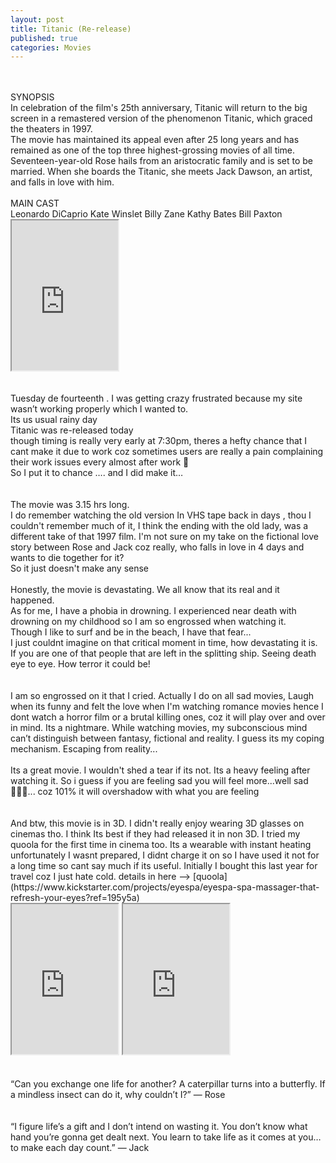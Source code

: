 ```yaml
---
layout: post
title: Titanic (Re-release)
published: true
categories: Movies
---
```

<br>
<br>
SYNOPSIS
<br>
In celebration of the film's 25th anniversary, Titanic will return to the big screen in a remastered version of the phenomenon Titanic, which graced the theaters in 1997.
<br>
The movie has maintained its appeal even after 25 long years and has remained as one of the top three highest-grossing movies of all time. 
<br>
Seventeen-year-old Rose hails from an aristocratic family and is set to be married. When she boards the Titanic, she meets Jack Dawson, an artist, and falls in love with him.
<br>
<br>
MAIN CAST
<br>
Leonardo DiCaprio Kate Winslet Billy Zane Kathy Bates Bill Paxton
<br>
<iframe src="https://drive.google.com/file/d/1XgJ1PySUH1NEpNUeegHxAkUIrLPF2g_y/preview" width="170" height="240" allow="autoplay"></iframe>
<br>
<br>
<br>
Tuesday de fourteenth . 
I was getting crazy frustrated because my site wasn’t working properly which I wanted to. 
<br>
Its us usual rainy day 
<br>
Titanic was re-released today
<br>
though timing is really very early at 7:30pm, theres a hefty chance that I cant make it due to work coz sometimes users are really a pain complaining their work issues every almost after work 🤨
<br>
So I put it to chance …. and I did make it…
<br>
<br>
<br>
The movie was 3.15 hrs long.
<br>
I do remember watching the old version In VHS tape back in days , thou I couldn't remember much of it, I think the ending with the old lady, was a different take of that 1997 film. I'm not sure on my take on the fictional love story between Rose and Jack coz really, who falls in love in 4 days and wants to die together for it? <br>
So it just doesn't make any sense 
<br>
<br>
Honestly, the movie is devastating. We all know that its real and it happened.
<br>
As for me, I have a phobia in drowning. I experienced near death with drowning on my childhood so I am so engrossed when watching it. 
<br>
Though I like to surf and be in the beach, I have that fear... 
<br>
I just couldnt imagine on that critical moment in time, how devastating it is. 
<br>
If you are one of that people that are left in the splitting ship. Seeing death eye to eye. How terror it could be!
<br>
<br>
<br>
I am so engrossed on it that I cried. Actually I do on all sad movies, Laugh when its funny and felt the love when I'm watching romance movies hence I dont watch a horror film or a brutal killing ones, coz it will play over and over in mind. Its a nightmare. While watching movies, my subconscious mind can’t distinguish between fantasy, fictional and reality. I guess its my coping mechanism. Escaping from reality... 
<br>
<br>
Its a great movie. I wouldn't shed a tear if its not. Its a heavy feeling after watching it. So i guess if you are feeling sad you will feel more...well sad 🤷🏻‍♀️... 
coz 101% it will overshadow with what you are feeling
<br>
<br>
<br>
And btw, this movie is in 3D. I didn't really enjoy wearing 3D glasses on cinemas tho. I think Its best if they had released it in non 3D.
I tried my quoola for the first time in cinema too. Its a wearable with instant heating unfortunately I wasnt prepared, I didnt charge it on so I have used it not for a long time so cant say much if its useful. Initially I bought this last year for travel coz I just hate cold. details in here --> [quoola](https://www.kickstarter.com/projects/eyespa/eyespa-spa-massager-that-refresh-your-eyes?ref=195y5a)
<br>
<iframe src="https://drive.google.com/file/d/1qNssk5GO1fpP2ncbouii1JHIwdIPUmfV/preview" width="170" height="240" allow="autoplay"></iframe>
<iframe src="https://drive.google.com/file/d/1E1VQmiRbnkQlbcrVi1zRomunlZ4p_3qz/preview" width="170" height="240" allow="autoplay"></iframe>
<br>
<br>
<br>
“Can you exchange one life for another? A caterpillar turns into a butterfly. If a mindless insect can do it, why couldn’t I?” — Rose 
<br>
<br>
<br>
“I figure life’s a gift and I don’t intend on wasting it. You don’t know what hand you’re gonna get dealt next. You learn to take life as it comes at you… to make each day count.” — Jack


